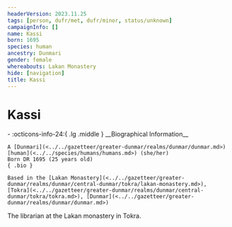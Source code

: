 ```yaml
---
headerVersion: 2023.11.25
tags: [person, dufr/met, dufr/minor, status/unknown]
campaignInfo: []
name: Kassi
born: 1695
species: human
ancestry: Dunmari
gender: female
whereabouts: Lakan Monastery
hide: [navigation]
title: Kassi
---
```

# Kassi
<div class="grid cards ext-narrow-margin ext-one-column" markdown>
- :octicons-info-24:{ .lg .middle } __Biographical Information__

    A [Dunmari](<../../gazetteer/greater-dunmar/realms/dunmar/dunmar.md>) [human](<../../species/humans/humans.md>) (she/her)  
    Born DR 1695 (25 years old)  
    { .bio }

    Based in the [Lakan Monastery](<../../gazetteer/greater-dunmar/realms/dunmar/central-dunmar/tokra/lakan-monastery.md>), [Tokra](<../../gazetteer/greater-dunmar/realms/dunmar/central-dunmar/tokra/tokra.md>), [Dunmar](<../../gazetteer/greater-dunmar/realms/dunmar/dunmar.md>)
</div>


The librarian at the Lakan monastery in Tokra. 